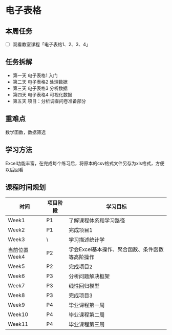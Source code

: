 # 电子表格
## 本周任务

  - [ ] 观看教室课程「电子表格1、2、3、4」


## 任务拆解
  - 第一天 电子表格1 入门
  - 第二天 电子表格2 处理数据
  - 第三天 电子表格3 分析数据
  - 第四天 电子表格4 可视化数据
  - 第五天 项目：分析调查问卷准备部分


## 重难点
  数学函数，数据筛选

## 学习方法
  Excel功能丰富，在完成每个练习后，将原本的csv格式文件另存为xls格式，方便以后回看

<!--
## 4.5 公开课预告「业务中的描述统计学」
  - 工作中，你在哪些场合用到了描述统计学？
-->
## 课程时间规划

时间|项目阶段|学习目标
---|---|---
Week1| P1|了解课程体系和学习路径
Week2|P1|完成项目1
Week3|\ |学习描述统计学
当前位置Week4|P2|学会Excel基本操作、聚合函数、条件函数等高阶操作
Week5|P2|完成项目2
Week6|P3|分析问题解决框架
Week7|P3|线性回归模型
Week8|P3|完成项目3
Week9|P4|毕业课程第一周
Week10|P4|毕业课程第二周
Week11|P4|毕业课程第三周
